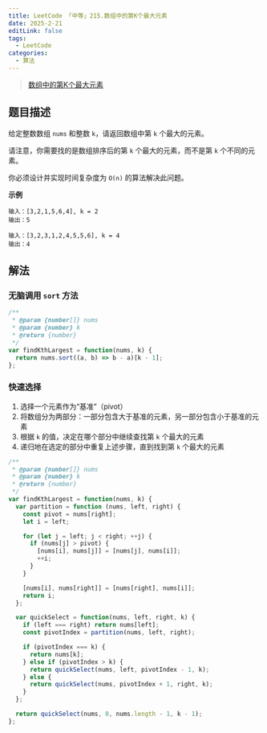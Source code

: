 ```yaml
---
title: LeetCode 「中等」215.数组中的第K个最大元素
date: 2025-2-21
editLink: false
tags:
  - LeetCode
categories:
  - 算法
---
```


> [数组中的第K个最大元素](https://leetcode.cn/problems/kth-largest-element-in-an-array/description/)

## 题目描述

给定整数数组 `nums` 和整数 `k`，请返回数组中第 `k` 个最大的元素。

请注意，你需要找的是数组排序后的第 `k` 个最大的元素，而不是第 `k` 个不同的元素。

你必须设计并实现时间复杂度为 `O(n)` 的算法解决此问题。

**示例**

```
输入：[3,2,1,5,6,4], k = 2
输出：5

输入：[3,2,3,1,2,4,5,5,6], k = 4
输出：4
```

## 解法

### 无脑调用 `sort` 方法

```js
/**
 * @param {number[]} nums
 * @param {number} k
 * @return {number}
 */
var findKthLargest = function(nums, k) {
  return nums.sort((a, b) => b - a)[k - 1];
};
```

### 快速选择

1. 选择一个元素作为“基准”（pivot）
2. 将数组分为两部分：一部分包含大于基准的元素，另一部分包含小于基准的元素
3. 根据 `k` 的值，决定在哪个部分中继续查找第 `k` 个最大的元素
4. 递归地在选定的部分中重复上述步骤，直到找到第 `k` 个最大的元素

```js
/**
 * @param {number[]} nums
 * @param {number} k
 * @return {number}
 */
var findKthLargest = function(nums, k) {
  var partition = function (nums, left, right) {
    const pivot = nums[right];
    let i = left;

    for (let j = left; j < right; ++j) {
      if (nums[j] > pivot) {
        [nums[i], nums[j]] = [nums[j], nums[i]];
        ++i;
      }
    }

    [nums[i], nums[right]] = [nums[right], nums[i]];
    return i;
  };

  var quickSelect = function(nums, left, right, k) {
    if (left === right) return nums[left];
    const pivotIndex = partition(nums, left, right);

    if (pivotIndex === k) {
      return nums[k];
    } else if (pivotIndex > k) {
      return quickSelect(nums, left, pivotIndex - 1, k);
    } else {
      return quickSelect(nums, pivotIndex + 1, right, k);
    }
  };

  return quickSelect(nums, 0, nums.length - 1, k - 1);
};
```

